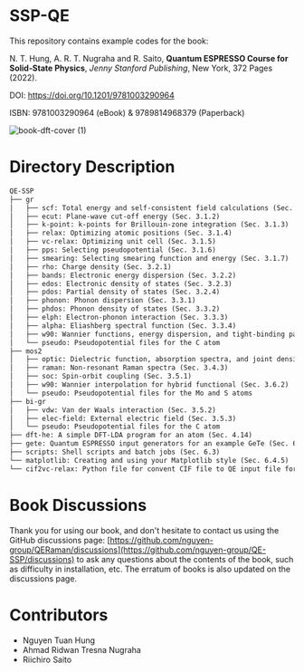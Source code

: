 # SSP-QE

This repository contains example codes for the book:

N. T. Hung, A. R. T. Nugraha and R. Saito, **Quantum ESPRESSO Course for Solid‑State Physics**, *Jenny Stanford Publishing*, New York, 372 Pages (2022).

DOI:  https://doi.org/10.1201/9781003290964

ISBN:  9781003290964 (eBook) & 9789814968379 (Paperback)

![book-dft-cover (1)](https://github.com/nguyen-group/QE-SSP/assets/46996256/c8a678f0-2bee-4757-89c5-d3c4c2a072c8)

# Directory Description

```md
QE-SSP
├── gr
│   ├── scf: Total energy and self‐consistent field calculations (Sec. 3.1.1)
│   ├── ecut: Plane‐wave cut‐off energy (Sec. 3.1.2)
│   ├── k-point: k‐points for Brillouin‐zone integration (Sec. 3.1.3)
│   ├── relax: Optimizing atomic positions (Sec. 3.1.4)
│   ├── vc-relax: Optimizing unit cell (Sec. 3.1.5)
│   ├── pps: Selecting pseudopotential (Sec. 3.1.6)
│   ├── smearing: Selecting smearing function and energy (Sec. 3.1.7)
│   ├── rho: Charge density (Sec. 3.2.1)
│   ├── bands: Electronic energy dispersion (Sec. 3.2.2)
│   ├── edos: Electronic density of states (Sec. 3.2.3)
│   ├── pdos: Partial density of states (Sec. 3.2.4)
│   ├── phonon: Phonon dispersion (Sec. 3.3.1)
│   ├── phdos: Phonon density of states (Sec. 3.3.2)
│   ├── elph: Electron‐phonon interaction (Sec. 3.3.3)
│   ├── alpha: Eliashberg spectral function (Sec. 3.3.4)
│   ├── w90: Wannier functions, energy dispersion, and tight‐binding parameters (Sec. 3.6.1)
│   └── pseudo: Pseudopotential files for the C atom
├── mos2
│   ├── optic: Dielectric function, absorption spectra, and joint density of states (Secs. 3.4.2 & 3.4.1)
│   ├── raman: Non‐resonant Raman spectra (Sec. 3.4.3)
│   ├── soc: Spin‐orbit coupling (Sec. 3.5.1)
│   ├── w90: Wannier interpolation for hybrid functional (Sec. 3.6.2)
│   └── pseudo: Pseudopotential files for the Mo and S atoms
├── bi-gr
│   ├── vdw: Van der Waals interaction (Sec. 3.5.2)
│   ├── elec-field: External electric field (Sec. 3.5.3)
│   └── pseudo: Pseudopotential files for the C atom
├── dft-he: A simple DFT‐LDA program for an atom (Sec. 4.14)
├── gete: Quantum ESPRESSO input generators for an example GeTe (Sec. 6.1)
├── scripts: Shell scripts and batch jobs (Sec. 6.3)
└── matplotlib: Creating and using your Matplotlib style (Sec. 6.4.5)
└── cif2vc-relax: Python file for convent CIF file to QE input file for vc-relax
```
# Book Discussions
Thank you for using our book, and don't hesitate to contact us using the GitHub discussions page: [https://github.com/nguyen-group/QERaman/discussions](https://github.com/nguyen-group/QE-SSP/discussions) to ask any questions about the contents of the book, such as difficulty in installation, etc. The erratum of books is also updated on the discussions page.

# Contributors
- Nguyen Tuan Hung
- Ahmad Ridwan Tresna Nugraha
- Riichiro Saito

